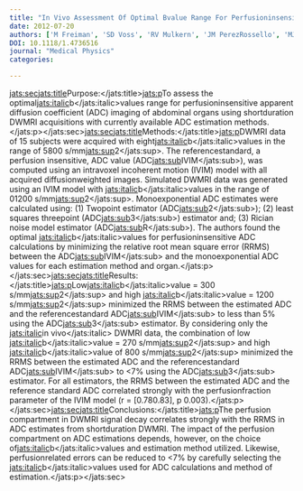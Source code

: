 ```yaml
---
title: "In Vivo Assessment Of Optimal Bvalue Range For Perfusioninsensitive Apparent Diffusion Coefficient Imaging"
date: 2012-07-20
authors: ['M Freiman', 'SD Voss', 'RV Mulkern', 'JM PerezRossello', 'MJ Callahan', 'SK Warfield']
DOI: 10.1118/1.4736516
journal: "Medical Physics"
categories: 

---
```

<jats:sec><jats:title>Purpose:</jats:title><jats:p>To assess the optimal<jats:italic>b</jats:italic>values range for perfusioninsensitive apparent diffusion coefficient (ADC) imaging of abdominal organs using shortduration DWMRI acquisitions with currently available ADC estimation methods.</jats:p></jats:sec><jats:sec><jats:title>Methods:</jats:title><jats:p>DWMRI data of 15 subjects were acquired with eight<jats:italic>b</jats:italic>values in the range of 5800 s/mm<jats:sup>2</jats:sup>. The referencestandard, a perfusion insensitive, ADC value (ADC<jats:sub>IVIM</jats:sub>), was computed using an intravoxel incoherent motion (IVIM) model with all acquired diffusionweighted images. Simulated DWMRI data was generated using an IVIM model with <jats:italic>b</jats:italic>values in the range of 01200 s/mm<jats:sup>2</jats:sup>. Monoexponential ADC estimates were calculated using: (1) Twopoint estimator (ADC<jats:sub>2</jats:sub>); (2) least squares threepoint (ADC<jats:sub>3</jats:sub>) estimator and; (3) Rician noise model estimator (ADC<jats:sub>R</jats:sub>). The authors found the optimal <jats:italic>b</jats:italic>values for perfusioninsensitive ADC calculations by minimizing the relative root mean square error (RRMS) between the ADC<jats:sub>IVIM</jats:sub> and the monoexponential ADC values for each estimation method and organ.</jats:p></jats:sec><jats:sec><jats:title>Results:</jats:title><jats:p>Low<jats:italic>b</jats:italic>value = 300 s/mm<jats:sup>2</jats:sup> and high <jats:italic>b</jats:italic>value = 1200 s/mm<jats:sup>2</jats:sup> minimized the RRMS between the estimated ADC and the referencestandard ADC<jats:sub>IVIM</jats:sub> to less than 5% using the ADC<jats:sub>3</jats:sub> estimator. By considering only the <jats:italic>in vivo</jats:italic> DWMRI data, the combination of low <jats:italic>b</jats:italic>value = 270 s/mm<jats:sup>2</jats:sup> and high <jats:italic>b</jats:italic>value of 800 s/mm<jats:sup>2</jats:sup> minimized the RRMS between the estimated ADC and the referencestandard ADC<jats:sub>IVIM</jats:sub> to &lt;7% using the ADC<jats:sub>3</jats:sub> estimator. For all estimators, the RRMS between the estimated ADC and the reference standard ADC correlated strongly with the perfusionfraction parameter of the IVIM model (r = [0.780.83], p  0.003).</jats:p></jats:sec><jats:sec><jats:title>Conclusions:</jats:title><jats:p>The perfusion compartment in DWMRI signal decay correlates strongly with the RRMS in ADC estimates from shortduration DWMRI. The impact of the perfusion compartment on ADC estimations depends, however, on the choice of<jats:italic>b</jats:italic>values and estimation method utilized. Likewise, perfusionrelated errors can be reduced to &lt;7% by carefully selecting the <jats:italic>b</jats:italic>values used for ADC calculations and method of estimation.</jats:p></jats:sec>
            